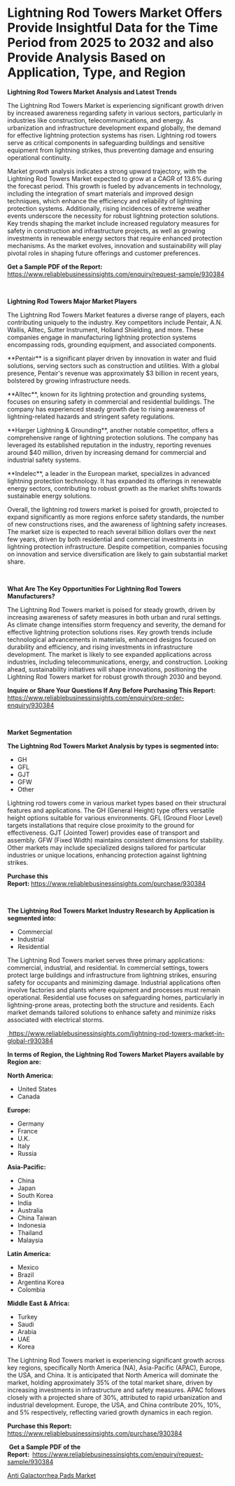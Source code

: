 <p><h1>Lightning Rod Towers Market Offers Provide Insightful Data for the Time Period from 2025 to 2032 and also Provide Analysis Based on Application, Type, and Region</h1></p><p><strong>Lightning Rod Towers Market Analysis and Latest Trends</strong></p>
<p><p>The Lightning Rod Towers Market is experiencing significant growth driven by increased awareness regarding safety in various sectors, particularly in industries like construction, telecommunications, and energy. As urbanization and infrastructure development expand globally, the demand for effective lightning protection systems has risen. Lightning rod towers serve as critical components in safeguarding buildings and sensitive equipment from lightning strikes, thus preventing damage and ensuring operational continuity.</p><p>Market growth analysis indicates a strong upward trajectory, with the Lightning Rod Towers Market expected to grow at a CAGR of 13.6% during the forecast period. This growth is fueled by advancements in technology, including the integration of smart materials and improved design techniques, which enhance the efficiency and reliability of lightning protection systems. Additionally, rising incidences of extreme weather events underscore the necessity for robust lightning protection solutions. Key trends shaping the market include increased regulatory measures for safety in construction and infrastructure projects, as well as growing investments in renewable energy sectors that require enhanced protection mechanisms. As the market evolves, innovation and sustainability will play pivotal roles in shaping future offerings and customer preferences.</p></p>
<p><strong>Get a Sample PDF of the Report:&nbsp;</strong> <a href="https://www.reliablebusinessinsights.com/enquiry/request-sample/930384?utm_campaign=2279&utm_medium=2&utm_source=Github&utm_content=ia&utm_term=21032025&utm_id=lightning-rod-towers">https://www.reliablebusinessinsights.com/enquiry/request-sample/930384</a></p>
<p>&nbsp;</p>
<p><strong>Lightning Rod Towers Major Market Players</strong></p>
<p><p>The Lightning Rod Towers Market features a diverse range of players, each contributing uniquely to the industry. Key competitors include Pentair, A.N. Wallis, Alltec, Sutter Instrument, Holland Shielding, and more. These companies engage in manufacturing lightning protection systems encompassing rods, grounding equipment, and associated components.</p><p>**Pentair** is a significant player driven by innovation in water and fluid solutions, serving sectors such as construction and utilities. With a global presence, Pentair's revenue was approximately $3 billion in recent years, bolstered by growing infrastructure needs.</p><p>**Alltec**, known for its lightning protection and grounding systems, focuses on ensuring safety in commercial and residential buildings. The company has experienced steady growth due to rising awareness of lightning-related hazards and stringent safety regulations.</p><p>**Harger Lightning & Grounding**, another notable competitor, offers a comprehensive range of lightning protection solutions. The company has leveraged its established reputation in the industry, reporting revenues around $40 million, driven by increasing demand for commercial and industrial safety systems.</p><p>**Indelec**, a leader in the European market, specializes in advanced lightning protection technology. It has expanded its offerings in renewable energy sectors, contributing to robust growth as the market shifts towards sustainable energy solutions.</p><p>Overall, the lightning rod towers market is poised for growth, projected to expand significantly as more regions enforce safety standards, the number of new constructions rises, and the awareness of lightning safety increases. The market size is expected to reach several billion dollars over the next few years, driven by both residential and commercial investments in lightning protection infrastructure. Despite competition, companies focusing on innovation and service diversification are likely to gain substantial market share.</p></p>
<p>&nbsp;</p>
<p><strong>What Are The Key Opportunities For Lightning Rod Towers Manufacturers?</strong></p>
<p><p>The Lightning Rod Towers market is poised for steady growth, driven by increasing awareness of safety measures in both urban and rural settings. As climate change intensifies storm frequency and severity, the demand for effective lightning protection solutions rises. Key growth trends include technological advancements in materials, enhanced designs focused on durability and efficiency, and rising investments in infrastructure development. The market is likely to see expanded applications across industries, including telecommunications, energy, and construction. Looking ahead, sustainability initiatives will shape innovations, positioning the Lightning Rod Towers market for robust growth through 2030 and beyond.</p></p>
<p><strong>Inquire or Share Your Questions If Any Before Purchasing This Report:</strong> <a href="https://www.reliablebusinessinsights.com/enquiry/pre-order-enquiry/930384?utm_campaign=2279&utm_medium=2&utm_source=Github&utm_content=ia&utm_term=21032025&utm_id=lightning-rod-towers">https://www.reliablebusinessinsights.com/enquiry/pre-order-enquiry/930384</a></p>
<p>&nbsp;</p>
<p><strong>Market Segmentation</strong></p>
<p><strong>The Lightning Rod Towers Market Analysis by types is segmented into:</strong></p>
<p><ul><li>GH</li><li>GFL</li><li>GJT</li><li>GFW</li><li>Other</li></ul></p>
<p><p>Lightning rod towers come in various market types based on their structural features and applications. The GH (General Height) type offers versatile height options suitable for various environments. GFL (Ground Floor Level) targets installations that require close proximity to the ground for effectiveness. GJT (Jointed Tower) provides ease of transport and assembly. GFW (Fixed Width) maintains consistent dimensions for stability. Other markets may include specialized designs tailored for particular industries or unique locations, enhancing protection against lightning strikes.</p></p>
<p><strong>Purchase this Report:&nbsp;</strong><a href="https://www.reliablebusinessinsights.com/purchase/930384?utm_campaign=2279&utm_medium=2&utm_source=Github&utm_content=ia&utm_term=21032025&utm_id=lightning-rod-towers">https://www.reliablebusinessinsights.com/purchase/930384</a></p>
<p>&nbsp;</p>
<p><strong>The Lightning Rod Towers Market Industry Research by Application is segmented into:</strong></p>
<p><ul><li>Commercial</li><li>Industrial</li><li>Residential</li></ul></p>
<p><p>The Lightning Rod Towers market serves three primary applications: commercial, industrial, and residential. In commercial settings, towers protect large buildings and infrastructure from lightning strikes, ensuring safety for occupants and minimizing damage. Industrial applications often involve factories and plants where equipment and processes must remain operational. Residential use focuses on safeguarding homes, particularly in lightning-prone areas, protecting both the structure and residents. Each market demands tailored solutions to enhance safety and minimize risks associated with electrical storms.</p></p>
<p><a href="https://www.reliablebusinessinsights.com/lightning-rod-towers-market-in-global-r930384?utm_campaign=2279&utm_medium=2&utm_source=Github&utm_content=ia&utm_term=21032025&utm_id=lightning-rod-towers">&nbsp;https://www.reliablebusinessinsights.com/lightning-rod-towers-market-in-global-r930384</a></p>
<p><strong>In terms of Region, the Lightning Rod Towers Market Players available by Region are:</strong></p>
<p>
    <p> <strong> North America: </strong>
        <ul>
            <li>United States</li>
            <li>Canada</li>
        </ul>
        </p> 
    <p> <strong> Europe: </strong>
        <ul>
            <li>Germany</li>
            <li>France</li>
            <li>U.K.</li>
            <li>Italy</li>
            <li>Russia</li>
        </ul>
        </p> 
    <p> <strong> Asia-Pacific: </strong>
        <ul>
            <li>China</li>
            <li>Japan</li>
            <li>South Korea</li>
            <li>India</li>
            <li>Australia</li>
            <li>China Taiwan</li>
            <li>Indonesia</li>
            <li>Thailand</li>
            <li>Malaysia</li>
        </ul>
        </p> 
    <p> <strong> Latin America: </strong>
        <ul>
            <li>Mexico</li>
            <li>Brazil</li>
            <li>Argentina Korea</li>
            <li>Colombia</li>
        </ul>
        </p> 
    <p> <strong> Middle East & Africa: </strong>
        <ul>
            <li>Turkey</li>
            <li>Saudi</li>
            <li>Arabia</li>
            <li>UAE</li>
            <li>Korea</li>
        </ul>
    </p>
    </p>
<p><p>The Lightning Rod Towers market is experiencing significant growth across key regions, specifically North America (NA), Asia-Pacific (APAC), Europe, the USA, and China. It is anticipated that North America will dominate the market, holding approximately 35% of the total market share, driven by increasing investments in infrastructure and safety measures. APAC follows closely with a projected share of 30%, attributed to rapid urbanization and industrial development. Europe, the USA, and China contribute 20%, 10%, and 5% respectively, reflecting varied growth dynamics in each region.</p></p>
<p><strong>Purchase this Report: </strong><a href="https://www.reliablebusinessinsights.com/purchase/930384?utm_campaign=2279&utm_medium=2&utm_source=Github&utm_content=ia&utm_term=21032025&utm_id=lightning-rod-towers">https://www.reliablebusinessinsights.com/purchase/930384</a></p>
<p>&nbsp;<strong>Get a Sample PDF of the Report:&nbsp;&nbsp;</strong><a href="https://www.reliablebusinessinsights.com/enquiry/request-sample/930384?utm_campaign=2279&utm_medium=2&utm_source=Github&utm_content=ia&utm_term=21032025&utm_id=lightning-rod-towers">https://www.reliablebusinessinsights.com/enquiry/request-sample/930384</a></p>
<p><strong></strong></p>
<p><p><a href="https://github.com/FosterFahey91/Market-Research-Report-List-1/blob/main/anti-galactorrhea-pads-market.md?utm_campaign=2279&utm_medium=2&utm_source=Github&utm_content=ia&utm_term=21032025&utm_id=lightning-rod-towers">Anti Galactorrhea Pads Market</a></p></p>